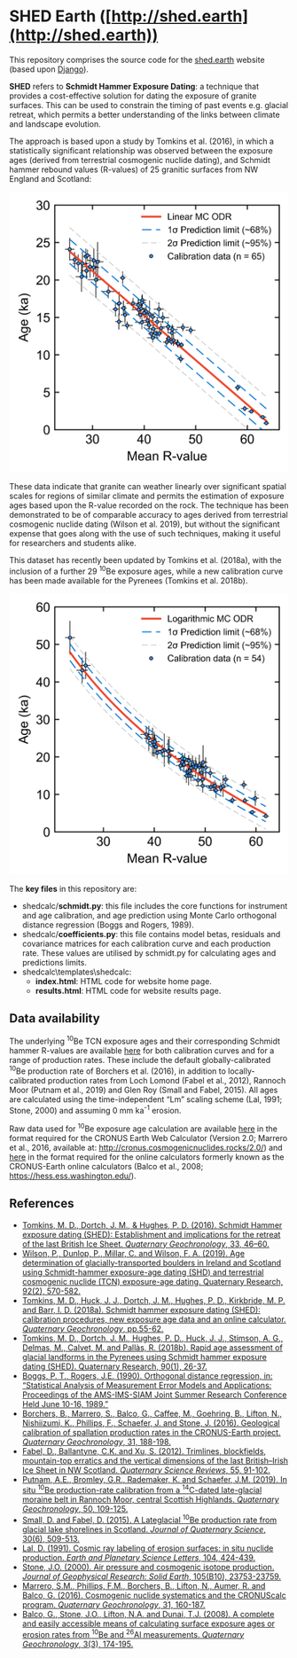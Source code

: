 # SHED Earth ([http://shed.earth](http://shed.earth))

This repository comprises the source code for the [shed.earth](http://shed.earth) website (based upon [Django](https://www.djangoproject.com/)). 

**SHED** refers to **Schmidt Hammer Exposure Dating**: a technique that provides a cost-effective solution for dating the exposure of granite surfaces. This can be used to constrain the timing of past events e.g. glacial retreat, which permits a better understanding of the links between climate and landscape evolution. 

The approach is based upon a study by Tomkins et al. (2016), in which a statistically significant relationship was observed between the exposure ages (derived from terrestrial cosmogenic nuclide dating), and Schmidt hammer rebound values (R-values) of 25 granitic surfaces from NW England and Scotland: 

<p align="center">
	<img width = "550" src="./images/british-curve.png"
</p>

These data indicate that granite can weather linearly over significant spatial scales for regions of similar climate and permits the estimation of exposure ages based upon the R-value recorded on the rock. The technique has been demonstrated to be of comparable accuracy to ages derived from terrestrial cosmogenic nuclide dating (Wilson et al. 2019), but without the significant expense that goes along with the use of such techniques, making it useful for researchers and students alike. 

This dataset has recently been updated by Tomkins et al. (2018a), with the inclusion of a further 29 <sup>10</sup>Be exposure ages, while a new calibration curve has been made available for the Pyrenees (Tomkins et al. 2018b).

<p align="center">
	<img width = "550" src="./images/pyrenees-curve.png"
</p>

The **key files** in this repository are:
 
- shedcalc/**schmidt.py**: this file includes the core functions for instrument and age calibration, and age prediction using Monte Carlo orthogonal distance regression (Boggs and Rogers, 1989).    
- shedcalc/**coefficients.py**: this file contains model betas, residuals and covariance matrices for each calibration curve and each production rate. These values are utilised by schmidt.py for calculating ages and predictions limits.
- shedcalc\templates\shedcalc:
	- **index.html**: HTML code for website home page.
	- **results.html**: HTML code for website results page.

## Data availability
	
The underlying <sup>10</sup>Be TCN exposure ages and their corresponding Schmidt hammer R-values are available [here](http://huckg.is/shed-earth/Calibration_Summary.csv) for both calibration curves and for a range of production rates.
These include the default globally-calibrated <sup>10</sup>Be production rate of Borchers et al. (2016), in addition to locally-calibrated production rates from Loch Lomond (Fabel et al., 2012), Rannoch Moor (Putnam et al., 2019) and Glen Roy (Small and Fabel, 2015). All ages are calculated using the time-independent “Lm” scaling scheme (Lal, 1991; Stone, 2000) and assuming 0 mm ka<sup>-1</sup> erosion.

Raw data used for <sup>10</sup>Be exposure age calculation are available [here](http://huckg.is/shed-earth/Calibration_CRONUS.csv) in the format required for the CRONUS Earth Web Calculator (Version 2.0; Marrero et al., 2016, available at: http://cronus.cosmogenicnuclides.rocks/2.0/) and [here](http://huckg.is/shed-earth/Calibration_CRONUS.csv) in the format required for the online calculators formerly known as the CRONUS-Earth online calculators (Balco et al., 2008; https://hess.ess.washington.edu/).                    
	                                
## References           

- [Tomkins, M. D., Dortch, J. M., & Hughes, P. D. (2016). Schmidt Hammer exposure dating (SHED): Establishment and implications for the retreat of the last British Ice Sheet. *Quaternary Geochronology*, 33, 46–60.](https://doi.org/10.1016/j.quageo.2016.02.002)
- [Wilson, P., Dunlop, P., Millar, C. and Wilson, F. A. (2019). Age determination of glacially-transported boulders in Ireland and Scotland using Schmidt-hammer exposure-age dating (SHD) and terrestrial cosmogenic nuclide (TCN) exposure-age dating. Quaternary Research, 92(2), 570-582.](https://doi.org/10.1017/qua.2019.12)
- [Tomkins, M. D., Huck, J. J., Dortch, J. M., Hughes, P. D., Kirkbride, M. P. and Barr, I. D. (2018a). Schmidt hammer exposure dating (SHED): calibration procedures, new exposure age data and an online calculator. *Quaternary Geochronology*, pp.55-62.](https://doi.org/10.1016/j.quageo.2017.12.003)
- [Tomkins, M. D., Dortch, J. M., Hughes, P. D., Huck, J. J., Stimson, A. G., Delmas, M., Calvet, M. and Pallàs, R. (2018b). Rapid age assessment of glacial landforms in the Pyrenees using Schmidt hammer exposure dating (SHED). Quaternary Research, 90(1), 26-37.](https://doi.org/10.1017/qua.2018.12)
- [Boggs, P. T., Rogers, J.E. (1990). Orthogonal distance regression, in: “Statistical Analysis of Measurement Error Models and Applications: Proceedings of the AMS-IMS-SIAM Joint Summer Research Conference Held June 10-16, 1989.”](https://doi.org/10.6028/nist.ir.89-4197)
- [Borchers, B., Marrero, S., Balco, G., Caffee, M., Goehring, B., Lifton, N., Nishiizumi, K., Phillips, F., Schaefer, J. and Stone, J. (2016). Geological calibration of spallation production rates in the CRONUS-Earth project. *Quaternary Geochronology*, 31, 188-198.](https://doi.org/10.1016/j.quageo.2015.01.009)
- [Fabel, D., Ballantyne, C.K. and Xu, S. (2012). Trimlines, blockfields, mountain-top erratics and the vertical dimensions of the last British–Irish Ice Sheet in NW Scotland. *Quaternary Science Reviews*, 55, 91-102.](https://doi.org/10.1016/j.quascirev.2012.09.002)
- [Putnam, A.E., Bromley, G.R., Rademaker, K. and Schaefer, J.M. (2019). In situ <sup>10</sup>Be production-rate calibration from a <sup>14</sup>C-dated late-glacial moraine belt in Rannoch Moor, central Scottish Highlands. *Quaternary Geochronology*, 50, 109-125.](https://doi.org/10.1016/j.quageo.2018.11.006)
- [Small, D. and Fabel, D. (2015). A Lateglacial <sup>10</sup>Be production rate from glacial lake shorelines in Scotland. *Journal of Quaternary Science*, 30(6), 509-513.](https://doi.org/10.1002/jqs.2804)
- [Lal, D. (1991). Cosmic ray labeling of erosion surfaces: in situ nuclide production. *Earth and Planetary Science Letters*, 104, 424-439.](https://doi.org/10.1016/0012-821X(91)90220-C)
- [Stone, J.O. (2000). Air pressure and cosmogenic isotope production. *Journal of Geophysical Research: Solid Earth*, 105(B10), 23753-23759.](https://doi.org/10.1029/2000JB900181)
- [Marrero, S.M., Phillips, F.M., Borchers, B., Lifton, N., Aumer, R. and Balco, G. (2016). Cosmogenic nuclide systematics and the CRONUScalc program. *Quaternary Geochronology*, 31, 160-187.](https://doi.org/10.1016/j.quageo.2015.09.005)
- [Balco, G., Stone, J.O., Lifton, N.A. and Dunai, T.J. (2008). A complete and easily accessible means of calculating surface exposure ages or erosion rates from <sup>10</sup>Be and <sup>26</sup>Al measurements. *Quaternary Geochronology*, 3(3), 174-195.](https://doi.org/10.1016/j.quageo.2007.12.001)
